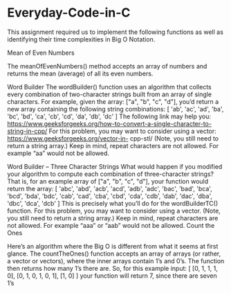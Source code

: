 # Everyday-Code-in-C

This assignment required us to implement the following functions as well as identifying their time complexities in Big O Notation.


Mean of Even Numbers

The meanOfEvenNumbers() method accepts an array of numbers and returns the mean (average) of
all its even numbers.

Word Builder
The wordBuilder() function uses an algorithm that collects every combination of two-character
strings built from an array of single characters. For example, given the array: ["a", "b", "c", "d"], you’d
return a new array containing the following string combinations:
[
'ab', 'ac', 'ad', 'ba', 'bc', 'bd',
'ca', 'cb', 'cd', 'da', 'db', 'dc'
]
The following link may help you:
https://www.geeksforgeeks.org/how-to-convert-a-single-character-to-string-in-cpp/
For this problem, you may want to consider using a vector: https://www.geeksforgeeks.org/vector-in-
cpp-stl/
(Note, you still need to return a string array.)
Keep in mind, repeat characters are not allowed. For example “aa” would not be allowed.

Word Builder – Three Character Strings
What would happen if you modified your algorithm to compute each combination of three-character
strings? That is, for an example array of ["a", "b", "c", "d"], your function would return the array:
[
'abc', 'abd', 'acb',
'acd', 'adb', 'adc',
'bac', 'bad', 'bca',
'bcd', 'bda', 'bdc',
'cab', 'cad', 'cba',
'cbd', 'cda', 'cdb',
'dab', 'dac', 'dba',
'dbc', 'dca', 'dcb'
]
This is precisely what you’ll do for the wordBuilderTC() function.
For this problem, you may want to consider using a vector. (Note, you still need to return a string
array.)
Keep in mind, repeat characters are not allowed. For example “aaa” or “aab” would not be allowed.
Count the Ones

Here’s an algorithm where the Big O is different from what it seems at first glance. The
countTheOnes() function accepts an array of arrays (or rather, a vector or vectors), where the inner
arrays contain 1’s and 0’s. The function then returns how many 1’s there are.
So, for this example input:
[
[0, 1, 1, 1, 0],
[0, 1, 0, 1, 0, 1],
[1, 0]
]
your function will return 7, since there are seven 1’s
